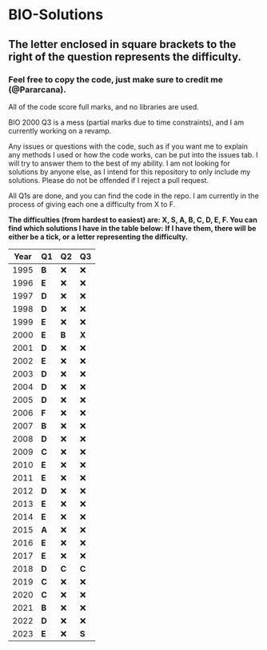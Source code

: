 # BIO-Solutions

## The letter enclosed in square brackets to the right of the question represents the difficulty.

### Feel free to copy the code, just make sure to credit me (@Pararcana).

All of the code score full marks, and no libraries are used.

BIO 2000 Q3 is a mess (partial marks due to time constraints), and I am currently working on a revamp.

Any issues or questions with the code, such as if you want me to explain any methods I used or how the code works, can be put into the issues tab. I will try to answer them to the best of my ability. I am not looking for solutions by anyone else, as I intend for this repository to only include my solutions. Please do not be offended if I reject a pull request.

All Q1s are done, and you can find the code in the repo. I am currently in the process of giving each one a difficulty from X to F.

**The difficulties (from hardest to easiest) are: X, S, A, B, C, D, E, F. You can find which solutions I have in the table below:**
**If I have them, there will be either be a tick, or a letter representing the difficulty.**

|Year|Q1|Q2|Q3|
|---|---|---|---|
|1995|**B**|❌|❌|
|1996|**E**|❌|❌|
|1997|**D**|❌|❌|
|1998|**D**|❌|❌|
|1999|**E**|❌|❌|
|2000|**E**|**B**|**X**|
|2001|**D**|❌|❌|
|2002|**E**|❌|❌|
|2003|**D**|❌|❌|
|2004|**D**|❌|❌|
|2005|**D**|❌|❌|
|2006|**F**|❌|❌|
|2007|**B**|❌|❌|
|2008|**D**|❌|❌|
|2009|**C**|❌|❌|
|2010|**E**|❌|❌|
|2011|**E**|❌|❌|
|2012|**D**|❌|❌|
|2013|**E**|❌|❌|
|2014|**E**|❌|❌|
|2015|**A**|❌|❌|
|2016|**E**|❌|❌|
|2017|**E**|❌|❌|
|2018|**D**|**C**|**C**|
|2019|**C**|❌|❌|
|2020|**C**|❌|❌|
|2021|**B**|❌|❌|
|2022|**D**|❌|❌|
|2023|**E**|❌|**S**|

